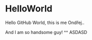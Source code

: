 HelloWorld
==========

Hello GitHub World, this is me Ondřej..

And I am so handsome guy! ^^
ASDASD

